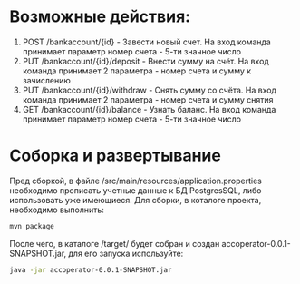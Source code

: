 # Возможные действия:
1) POST /bankaccount/{id} - Завести новый счет. На вход команда принимает
параметр номер счета - 5-ти значное число
2) PUT /bankaccount/{id}/deposit - Внести сумму на счёт. На вход команда принимает 2
параметра - номер счета и сумму к зачислению
3) PUT /bankaccount/{id}/withdraw - Снять сумму со счёта. На вход команда принимает
2 параметра - номер счета и сумму снятия
4) GET /bankaccount/{id}/balance - Узнать баланс. На вход команда принимает
параметр номер счета - 5-ти значное число
# Соборка и развертывание
Пред сборкой, в файле /src/main/resources/application.properties необходимо прописать учетные данные к БД PostgresSQL, либо использовать уже имеющиеся.
Для сборки, в коталоге проекта, необходимо выполнить:
```bash
mvn package
```
После чего, в каталоге /target/ будет собран и создан accoperator-0.0.1-SNAPSHOT.jar, для его запуска используйте:
```bash
java -jar accoperator-0.0.1-SNAPSHOT.jar
```

